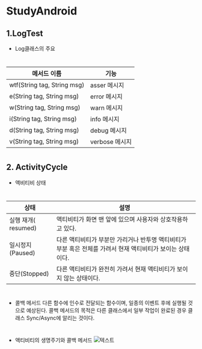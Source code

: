 # StudyAndroid
##  1.LogTest
-  Log클래스의 주요  
#  
|메서드 이름|기능|
|------|---|
|wtf(String tag, String msg)|asser 메시지|
|e(String tag, String msg)|error 메시지|
|w(String tag, String msg)|warn 메시지|
|i(String tag, String msg)|info 메시지|
|d(String tag, String msg)|debug 메시지|
|v(String tag, String msg)|verbose 메시지|
#    
#  
##  2. ActivityCycle
-  액비티비 상태
#  
|상태|설명|
|------|---|
|실행 재개( resumed)|액티비티가 화면 맨 앞에 있으며 사용자와 상호작용하고 있다.|
|일시정지(Paused)|다른 액티비티가 부분만 가리거나 반투명 액티비티가 부분 혹은 전체를 가려서 현재 액티비티가 보이는 상태이다.|
|중단(Stopped)|다른 액티비티가 완전히 가려서 현재 액티비티가 보이지 않는 상태이다.|
#  

-  콜백 메서드 다른 함수에 인수로 전달되는 함수이며, 일종의 이벤트 후에 실행될 것으로 예상된다. 콜백 메서드의 목적은 다른 클래스에서 일부 작업이 완료된 경우 클래스 Sync/Async에 알리는 것이다.

#  
#  
-  액티비티의 생명주기와 콜백 메서드
![텍스트](https://lh3.googleusercontent.com/proxy/NUOajggAeY-4_czWpK_OU4suwRW9zdm3nVHF1ty2iWYJQtB-p5a6iOBJaal3i9b-XlhNXKrwoOL42AYnkHWIVEL0Wq38HVEGL0vLuavddw12iCbEt_vuuyVs3D-z-3q82_8ti-0Djhm4k30Jv3LAqHiO3ZOt48MXQLIGC-MVODKNGMbjKmS1RmsfuOOf_YjSLpTDCe69ES5EWfl8gKtFDDdnVPsgrQbTg_uAO-Fje6A)

